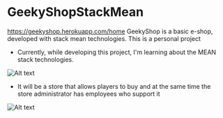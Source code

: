 # GeekyShopStackMean
https://geekyshop.herokuapp.com/home
GeekyShop is a basic e-shop, developed with stack mean technologies. This is a personal project

- Currently, while developing this project, I'm learning about the MEAN stack technologies.

![Alt text](https://miro.medium.com/max/725/1*P8aGpuAxcVXgO4m7cByVtA.jpeg) 

- It will be a store that allows players to buy and at the same time the store administrator has employees who support it

![Alt text](https://www.growthengineering.co.uk/wp-content/uploads/2019/08/partners-page-01-1-300x300.png) 
